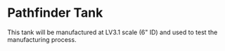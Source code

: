 # Pathfinder Tank
This tank will be manufactured at LV3.1 scale (6" ID) and used to test the manufacturing process.

